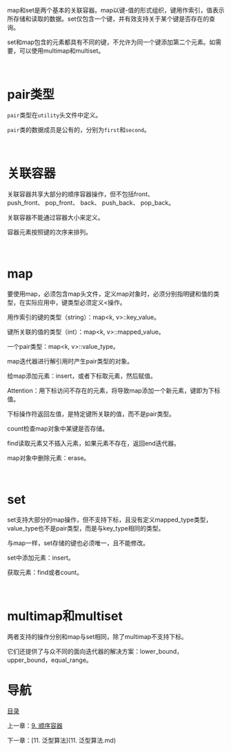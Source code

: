 map和set是两个基本的关联容器。map以键-值的形式组织，键用作索引，值表示所存储和读取的数据。set仅包含一个键，并有效支持关于某个键是否存在的查询。

set和map包含的元素都具有不同的键，不允许为同一个键添加第二个元素。如需要，可以使用multimap和multiset。

 

# pair类型

`pair`类型在`utility`头文件中定义。

`pair`类的数据成员是公有的，分别为`first`和`second`。

 

# 关联容器

关联容器共享大部分的顺序容器操作，但不包括front、push_front、 pop_front、 back、 push_back、 pop_back。

关联容器不能通过容器大小来定义。

容器元素按照键的次序来排列。

 

# map

要使用map，必须包含map头文件，定义map对象时，必须分别指明键和值的类型，在实际应用中，键类型必须定义<操作。

用作索引的键的类型（string）：map<k, v>::key_value。

键所关联的值的类型（int）：map<k, v>::mapped_value。

一个pair类型：map<k, v>::value_type。

map迭代器进行解引用时产生pair类型的对象。

给map添加元素：insert，或者下标取元素，然后赋值。

Attention：用下标访问不存在的元素，将导致map添加一个新元素，键即为下标值。

下标操作符返回左值，是特定键所关联的值，而不是pair类型。

count检查map对象中某键是否存储。

find读取元素又不插入元素，如果元素不存在，返回end迭代器。

map对象中删除元素：erase。

 

# set

set支持大部分的map操作，但不支持下标，且没有定义mapped_type类型，value_type也不是pair类型，而是与key_type相同的类型。

与map一样，set存储的键也必须唯一，且不能修改。

set中添加元素：insert。

获取元素：find或者count。

 

# multimap和multiset

两者支持的操作分别和map与set相同，除了multimap不支持下标。

它们还提供了与众不同的面向迭代器的解决方案：lower_bound，upper_bound，equal_range。

# 导航

[目录](README.md)

上一章：[9. 顺序容器](9. 顺序容器.md)

下一章：[11. 泛型算法](11. 泛型算法.md)
